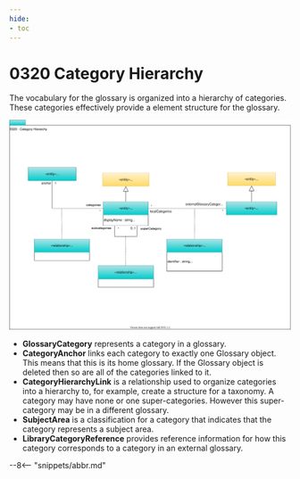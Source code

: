 ```yaml
---
hide:
- toc
---
```


<!-- SPDX-License-Identifier: CC-BY-4.0 -->
<!-- Copyright Contributors to the ODPi Egeria project. -->

# 0320 Category Hierarchy

The vocabulary for the glossary is organized into a
hierarchy of categories.
These categories effectively provide a element structure
for the glossary.

![UML](0320-Category-Hierarchy.svg)

* **GlossaryCategory** represents a category in a glossary. 
* **CategoryAnchor** links each category to exactly one Glossary object.
This means that this is its home glossary.
If the Glossary object is deleted then so are all of the categories linked to it.
* **CategoryHierarchyLink** is a relationship used to organize categories into a hierarchy to, for example, create a structure for a taxonomy.
A category may have none or one super-categories.
However this super-category may be in a different glossary.
* **SubjectArea**  is a classification for a category that indicates that the category represents a subject area.
* **LibraryCategoryReference** provides reference information for how this category corresponds to a category in an external glossary.

--8<-- "snippets/abbr.md"
